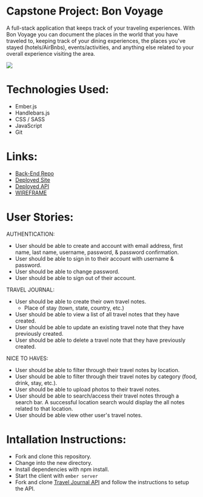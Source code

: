 # Capstone Project: Bon Voyage

A full-stack application that keeps track of your traveling experiences. With Bon Voyage you can document the places in the world that you have traveled to, keeping track of your dining experiences, the places you've stayed (hotels/AirBnbs), events/activities, and anything else related to your overall experience visiting the area.

![](https://i.imgur.com/N75SPrd.png)

# Technologies Used:
- Ember.js
- Handlebars.js
- CSS / SASS
- JavaScript
- Git

# Links:

- [Back-End Repo](https://github.com/michaelmolchan/travel-journal-api)
- [Deployed Site](https://michaelmolchan.github.io/travel-journal-client/)
- [Deployed API](https://boiling-eyrie-73324.herokuapp.com/)
- [WIREFRAME](https://i.imgur.com/7zQm245.png)

# User Stories:

AUTHENTICATION:
- User should be able to create and account with email address, first name, last name, username, password, & password confirmation.
- User should be able to sign in to their account with username & password.
- User should be able to change password.
- User should be able to sign out of their account.

TRAVEL JOURNAL:
- User should be able to create their own travel notes.
  - Place of stay (town, state, country, etc.)
- User should be able to view a list of all travel notes that they have created.
- User should be able to update an existing travel note that they have previously created.
- User should be able to delete a travel note that they have previously created.

NICE TO HAVES:
- User should be able to filter through their travel notes by location.
- User should be able to filter through their travel notes by category (food, drink, stay, etc.).
- User should be able to upload photos to their travel notes.
- User should be able to search/access their travel notes through a search bar. A successful location search would display the all notes related to that location.
- User should be able view other user's travel notes.

# Intallation Instructions:
- Fork and clone this repository.
- Change into the new directory.
- Install dependencies with npm install.
- Start the client with ```ember server```
- Fork and clone [Travel Journal API](https://github.com/michaelmolchan/travel-journal-api) and follow the instructions to setup the API.
